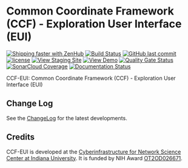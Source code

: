 # Common Coordinate Framework (CCF) - Exploration User Interface (EUI)

[![Shipping faster with ZenHub](https://img.shields.io/badge/Shipping_faster_with-ZenHub-5e60ba.svg?style=flat-square)](https://app.zenhub.com/workspaces/ccf-ui-5c99227a534e090001490e16/boards?repos=177587654&showPipelineDescriptions=false)
[![Build Status](https://travis-ci.com/cns-iu/make-a-vis.svg?branch=develop)](https://travis-ci.com/hubmapconsortium/ccf-ui)
[![GitHub last commit](https://img.shields.io/github/last-commit/hubmapconsortium/ccf-ui/develop.svg)](https://github.com/hubmapconsortium/ccf-ui/commits/develop)
[![license](https://img.shields.io/github/license/mashape/apistatus.svg)](LICENSE)
[![View Staging Site](https://img.shields.io/badge/staging-online-brightgreen.svg)](https://ccf-ui.netlify.com/)
[![View Demo](https://img.shields.io/badge/demo-online-brightgreen.svg)](https://hubmapconsortium.github.io/ccf-ui/)
[![Quality Gate Status](https://sonarcloud.io/api/project_badges/measure?project=hubmapconsortium_ccf-ui&metric=alert_status)](https://sonarcloud.io/dashboard?id=hubmapconsortium_ccf-ui)
[![SonarCloud Coverage](https://sonarcloud.io/api/project_badges/measure?project=hubmapconsortium_ccf-ui&metric=coverage)](https://sonarcloud.io/component_measures/metric/coverage/list?id=hubmapconsortium_ccf-ui)
[![Documentation Status](https://hubmap-ccf-ui.netlify.com/docs/images/coverage-badge-documentation.svg)](https://hubmap-ccf-ui.netlify.com/docs/index.html)

CCF-EUI: Common Coordinate Framework (CCF) - Exploration User Interface (EUI)

## Change Log

See the [ChangeLog](CHANGELOG.md) for the latest developments.

## Credits

CCF-EUI is developed at the [Cyberinfrastructure for Network Science Center at Indiana University](http://cns.iu.edu/). It is funded by NIH Award [OT2OD026671](https://projectreporter.nih.gov/project_info_description.cfm?aid=9687220").
